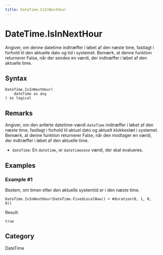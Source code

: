 ```yaml
---
title: DateTime.IsInNextHour
---
```


# DateTime.IsInNextHour


Angiver, om denne datetime indtræffer i løbet af den næste time, fastlagt i forhold til den aktuelle dato og tid i systemet. Bemærk, at denne funktion returnerer False, når der sendes en værdi, der indtræffer i løbet af den aktuelle time.


## Syntax

```powerquery
DateTime.IsInNextHour(
    dateTime as any
) as logical
```


## Remarks

Angiver, om den anførte datetime-værdi <code>dateTime</code> indtræffer i løbet af den næste time, fastlagt i forhold til aktuel dato og aktuelt klokkeslæt i systemet. Bemærk, at denne funktion returnerer False, når den modtager en værdi, der indtræffer i løbet af den aktuelle time.      <ul>      <li><code>dateTime</code>: En <code>datetime</code>, or <code>datetimezone</code> værdi, der skal evalueres.</li>      </ul>


## Examples

### Example #1 
Bestem, om timen efter den aktuelle systemtid er i den næste time.
```powerquery
DateTime.IsInNextHour(DateTime.FixedLocalNow() + #duration(0, 1, 0, 0))
```

Result: 
```powerquery
true
```




## Category
DateTime

